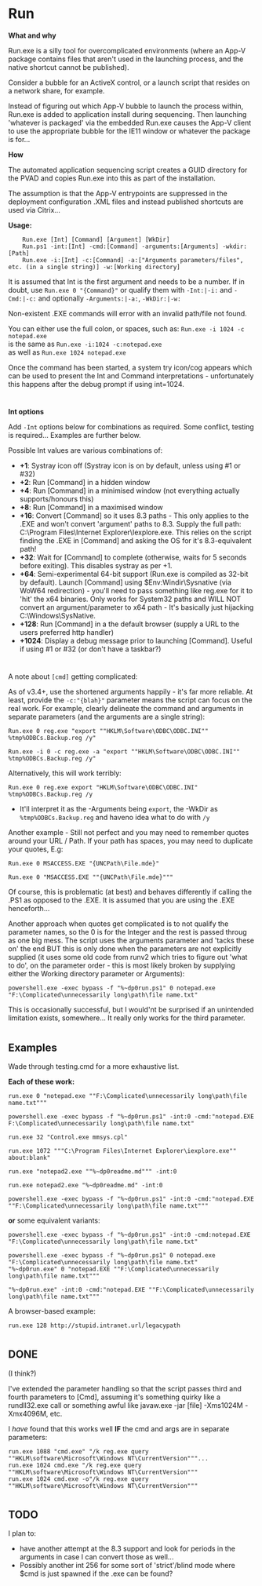 # Run

**What and why**

Run.exe is a silly tool for overcomplicated environments (where an App-V package contains files that aren't used in the launching process, and the native shortcut cannot be published).

Consider a bubble for an ActiveX control, or a launch script that resides on a network share, for example.

Instead of figuring out which App-V bubble to launch the process within, Run.exe is added to application install during sequencing.  Then launching 'whatever is packaged' via the embedded Run.exe causes the App-V client to use the appropriate bubble for the IE11 window or whatever the package is for...

**How**

The automated application sequencing script creates a GUID directory for the PVAD and copies Run.exe into this as part of the installation.

The assumption is that the App-V entrypoints are suppressed in the deployment configuration .XML files and instead published shortcuts are used via Citrix...

**Usage:**
```
    Run.exe [Int] [Command] [Argument] [WkDir]
    Run.ps1 -int:[Int] -cmd:[Command] -arguments:[Arguments] -wkdir:[Path]
    Run.exe -i:[Int] -c:[Command] -a:["Arguments parameters/files", etc. (in a single string)] -w:[Working directory]
```
It is assumed that Int is the first argument and needs to be a number.  If in doubt, use ```Run.exe 0 "{Command}"``` or qualify them with ```-Int:|-i:``` and ````-Cmd:|-c:```` and optionally ````-Arguments:|-a:````, ````-WkDir:|-w:````

Non-existent .EXE commands will error with an invalid path/file not found.

You can either use the full colon, or spaces, such as: ````Run.exe -i 1024 -c notepad.exe````\
is the same as ````Run.exe -i:1024 -c:notepad.exe````\
as well as ````Run.exe 1024 notepad.exe````

Once the command has been started, a system try icon/cog appears which can be used to present the Int and Command interpretations - unfortunately this happens after the debug prompt if using int=1024.

# 

**Int options**

Add ```-Int``` options below for combinations as required.  Some conflict, testing is required...  Examples are further below.

Possible Int values are various combinations of:
 - **+1**: Systray icon off (Systray icon is on by default, unless using #1 or #32)
 - **+2**: Run [Command] in a hidden window
 - **+4**: Run [Command] in a minimised window (not everything actually supports/honours this)
 - **+8**: Run [Command] in a maximised window
 - **+16**: Convert [Command] so it uses 8.3 paths - This only applies to the .EXE and won't convert 'argument' paths to 8.3.  Supply the full path: C:\Program Files\Internet Explorer\Iexplore.exe.  This relies on the script finding the .EXE in [Command] and asking the OS for it's 8.3-equivalent path!
 - **+32**: Wait for [Command] to complete (otherwise, waits for 5 seconds before exiting).  This disables systray as per +1.
 - **+64**: Semi-experimental 64-bit support (Run.exe is compiled as 32-bit by default). Launch [Command] using $Env:Windir\Sysnative (via WoW64 redirection) - you'll need to pass something like reg.exe for it to 'hit' the x64 binaries.  Only works for System32 paths and WILL NOT convert an argument/parameter to x64 path - It's basically just hijacking C:\Windows\SysNative.
 - **+128**: Run [Command] in a the default browser (supply a URL to the users preferred http handler)
 - **+1024**: Display a debug message prior to launching [Command].  Useful if using #1 or #32 (or don't have a taskbar?)

#

A note about ```[cmd]``` getting complicated:

As of v3.4+, use the shortened arguments happily - it's far more reliable. At least, provide the ````-c:"{blah}"```` parameter means the script can focus on the real work.  For example, clearly delineate the command and arguments in separate parameters (and the arguments are a single string):
````
Run.exe 0 reg.exe "export ""HKLM\Software\ODBC\ODBC.INI"" %tmp%ODBCs.Backup.reg /y"

Run.exe -i 0 -c reg.exe -a "export ""HKLM\Software\ODBC\ODBC.INI"" %tmp%ODBCs.Backup.reg /y"
````

Alternatively, this will work terribly:

````Run.exe 0 reg.exe export "HKLM\Software\ODBC\ODBC.INI" %tmp%ODBCs.Backup.reg /y````

- It'll interpret it as the -Arguments being ````export````, the -WkDir as ````%tmp%ODBCs.Backup.reg```` and haveno idea what to do with ````/y````


Another example - Still not perfect and you may need to remember quotes around your URL / Path. If your path has spaces, you may need to duplicate your quotes, E.g:
```
Run.exe 0 MSACCESS.EXE "{UNCPath\File.mde}"

Run.exe 0 "MSACCESS.EXE ""{UNCPath\File.mde}"""
```
Of course, this is problematic (at best) and behaves differently if calling the .PS1 as opposed to the .EXE.  It is assumed that you are using the .EXE henceforth...

Another approach when quotes get complicated is to not qualify the parameter names, so the 0 is for the Integer and the rest is passed throug as one big mess.  The script uses the arguments parameter and 'tacks these on' the end BUT this is only done when the parameters are not explicitly supplied (it uses some old code from runv2 which tries to figure out 'what to do', on the parameter order - this is most likely broken by supplying either the Working directory parameter or Arguments):
```
powershell.exe -exec bypass -f "%~dp0run.ps1" 0 notepad.exe "F:\Complicated\unnecessarily long\path\file name.txt"
```
This is occasionally successful, but I would'nt be surprised if an unintended limitation exists, somewhere...  It really only works for the third parameter.

#

## Examples

Wade through testing.cmd for a more exhaustive list.

**Each of these work:**
```
run.exe 0 "notepad.exe ""F:\Complicated\unnecessarily long\path\file name.txt"""

powershell.exe -exec bypass -f "%~dp0run.ps1" -int:0 -cmd:"notepad.EXE F:\Complicated\unnecessarily long\path\file name.txt"

run.exe 32 "Control.exe mmsys.cpl"

run.exe 1072 """C:\Program Files\Internet Explorer\iexplore.exe"" about:blank"

run.exe "notepad2.exe ""%~dp0readme.md""" -int:0

run.exe notepad2.exe "%~dp0readme.md" -int:0

powershell.exe -exec bypass -f "%~dp0run.ps1" -int:0 -cmd:"notepad.EXE ""F:\Complicated\unnecessarily long\path\file name.txt"""
```
**or** some equivalent variants:
```
powershell.exe -exec bypass -f "%~dp0run.ps1" -int:0 -cmd:notepad.EXE "F:\Complicated\unnecessarily long\path\file name.txt"

powershell.exe -exec bypass -f "%~dp0run.ps1" 0 notepad.exe "F:\Complicated\unnecessarily long\path\file name.txt"
"%~dp0run.exe" 0 "notepad.EXE ""F:\Complicated\unnecessarily long\path\file name.txt"""

"%~dp0run.exe" -int:0 -cmd:"notepad.EXE ""F:\Complicated\unnecessarily long\path\file name.txt"""
```
A browser-based example:
```
run.exe 128 http://stupid.intranet.url/legacypath
```
#
## DONE 
(I think?)

I've extended the parameter handling so that the script passes third and fourth parameters to [Cmd], assuming it's something quirky like a rundll32.exe call or something awful like javaw.exe -jar [file] -Xms1024M -Xmx4096M, etc.

I _have_ found that this works well **IF** the cmd and args are in separate parameters: 
  ```
  run.exe 1088 "cmd.exe" "/k reg.exe query ""HKLM\software\Microsoft\Windows NT\CurrentVersion"""...
  run.exe 1024 cmd.exe "/k reg.exe query ""HKLM\software\Microsoft\Windows NT\CurrentVersion"""
  run.exe 1024 cmd.exe -o"/k reg.exe query ""HKLM\software\Microsoft\Windows NT\CurrentVersion"""
  ```
#
## TODO
I plan to: 

* have another attempt at the 8.3 support and look for periods in the arguments in case I can convert those as well...
* Possibly another int 256 for some sort of 'strict'/blind mode where $cmd is just spawned if the .exe can be found?

